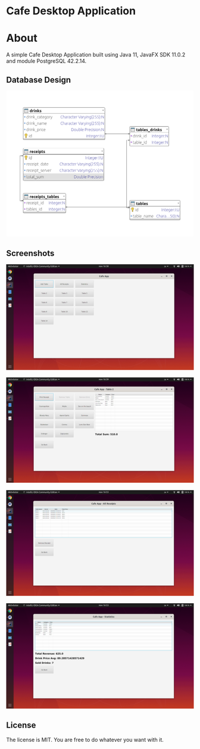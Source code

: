 # Cafe Desktop Application

# About
A simple Cafe Desktop Application built using Java 11, JavaFX SDK 11.0.2 and module PostgreSQL 42.2.14.

## Database Design

![Cafe App Screenshot 5](cafeapp_5.png)

## Screenshots

![Cafe App Screenshot 1](cafeapp_1.png)<br /><br />
![Cafe App Screenshot 1](cafeapp_2.png)<br /><br />
![Cafe App Screenshot 1](cafeapp_3.png)<br /><br />
![Cafe App Screenshot 1](cafeapp_4.png)

## License

The license is MIT. You are free to do whatever you want with it.

